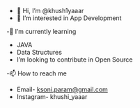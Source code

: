 - 👋 Hi, I’m @khush1yaaar
- 👀 I’m interested in App Development
  
-🌱 I’m currently learning
-  JAVA
-  Data Structures
-  I’m looking to contribute in Open Source
  
-📫 How to reach me
- Email- ksoni.param@gmail.com
- Instagram- khushi_yaaar

<!---
khush1yaaar/khush1yaaar is a ✨ special ✨ repository because its `README.md` (this file) appears on your GitHub profile.
You can click the Preview link to take a look at your changes.
--->
